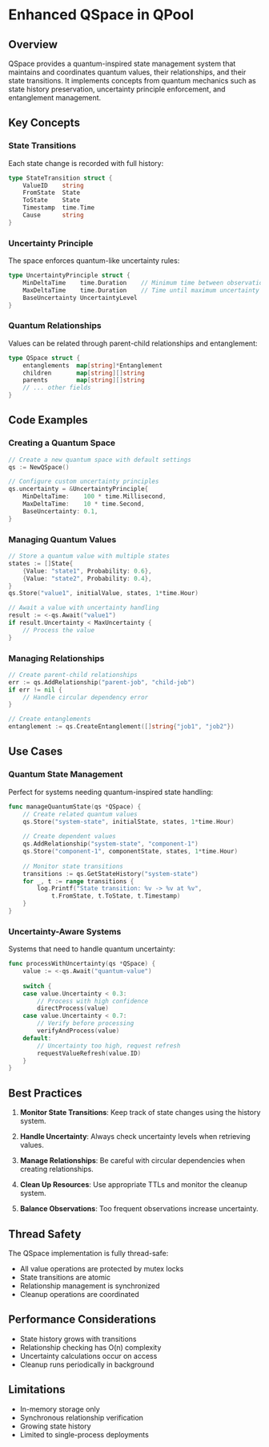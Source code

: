 # Enhanced QSpace in QPool

## Overview

QSpace provides a quantum-inspired state management system that maintains and coordinates quantum values, their relationships, and their state transitions. It implements concepts from quantum mechanics such as state history preservation, uncertainty principle enforcement, and entanglement management.

## Key Concepts

### State Transitions

Each state change is recorded with full history:

```go
type StateTransition struct {
    ValueID    string
    FromState  State
    ToState    State
    Timestamp  time.Time
    Cause      string
}
```

### Uncertainty Principle

The space enforces quantum-like uncertainty rules:

```go
type UncertaintyPrinciple struct {
    MinDeltaTime    time.Duration    // Minimum time between observations
    MaxDeltaTime    time.Duration    // Time until maximum uncertainty
    BaseUncertainty UncertaintyLevel
}
```

### Quantum Relationships

Values can be related through parent-child relationships and entanglement:

```go
type QSpace struct {
    entanglements  map[string]*Entanglement
    children       map[string][]string
    parents        map[string][]string
    // ... other fields
}
```

## Code Examples

### Creating a Quantum Space

```go
// Create a new quantum space with default settings
qs := NewQSpace()

// Configure custom uncertainty principles
qs.uncertainty = &UncertaintyPrinciple{
    MinDeltaTime:    100 * time.Millisecond,
    MaxDeltaTime:    10 * time.Second,
    BaseUncertainty: 0.1,
}
```

### Managing Quantum Values

```go
// Store a quantum value with multiple states
states := []State{
    {Value: "state1", Probability: 0.6},
    {Value: "state2", Probability: 0.4},
}
qs.Store("value1", initialValue, states, 1*time.Hour)

// Await a value with uncertainty handling
result := <-qs.Await("value1")
if result.Uncertainty < MaxUncertainty {
    // Process the value
}
```

### Managing Relationships

```go
// Create parent-child relationships
err := qs.AddRelationship("parent-job", "child-job")
if err != nil {
    // Handle circular dependency error
}

// Create entanglements
entanglement := qs.CreateEntanglement([]string{"job1", "job2"})
```

## Use Cases

### Quantum State Management

Perfect for systems needing quantum-inspired state handling:

```go
func manageQuantumState(qs *QSpace) {
    // Create related quantum values
    qs.Store("system-state", initialState, states, 1*time.Hour)
    
    // Create dependent values
    qs.AddRelationship("system-state", "component-1")
    qs.Store("component-1", componentState, states, 1*time.Hour)
    
    // Monitor state transitions
    transitions := qs.GetStateHistory("system-state")
    for _, t := range transitions {
        log.Printf("State transition: %v -> %v at %v",
            t.FromState, t.ToState, t.Timestamp)
    }
}
```

### Uncertainty-Aware Systems

Systems that need to handle quantum uncertainty:

```go
func processWithUncertainty(qs *QSpace) {
    value := <-qs.Await("quantum-value")
    
    switch {
    case value.Uncertainty < 0.3:
        // Process with high confidence
        directProcess(value)
    case value.Uncertainty < 0.7:
        // Verify before processing
        verifyAndProcess(value)
    default:
        // Uncertainty too high, request refresh
        requestValueRefresh(value.ID)
    }
}
```

## Best Practices

1. **Monitor State Transitions**: Keep track of state changes using the history system.

2. **Handle Uncertainty**: Always check uncertainty levels when retrieving values.

3. **Manage Relationships**: Be careful with circular dependencies when creating relationships.

4. **Clean Up Resources**: Use appropriate TTLs and monitor the cleanup system.

5. **Balance Observations**: Too frequent observations increase uncertainty.

## Thread Safety

The QSpace implementation is fully thread-safe:

- All value operations are protected by mutex locks
- State transitions are atomic
- Relationship management is synchronized
- Cleanup operations are coordinated

## Performance Considerations

- State history grows with transitions
- Relationship checking has O(n) complexity
- Uncertainty calculations occur on access
- Cleanup runs periodically in background

## Limitations

- In-memory storage only
- Synchronous relationship verification
- Growing state history
- Limited to single-process deployments
